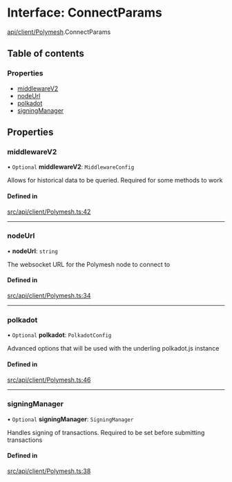 # Interface: ConnectParams

[api/client/Polymesh](../wiki/api.client.Polymesh).ConnectParams

## Table of contents

### Properties

- [middlewareV2](../wiki/api.client.Polymesh.ConnectParams#middlewarev2)
- [nodeUrl](../wiki/api.client.Polymesh.ConnectParams#nodeurl)
- [polkadot](../wiki/api.client.Polymesh.ConnectParams#polkadot)
- [signingManager](../wiki/api.client.Polymesh.ConnectParams#signingmanager)

## Properties

### middlewareV2

• `Optional` **middlewareV2**: `MiddlewareConfig`

Allows for historical data to be queried. Required for some methods to work

#### Defined in

[src/api/client/Polymesh.ts:42](https://github.com/PolymeshAssociation/polymesh-private-sdk/blob/dd40dc5f/src/api/client/Polymesh.ts#L42)

___

### nodeUrl

• **nodeUrl**: `string`

The websocket URL for the Polymesh node to connect to

#### Defined in

[src/api/client/Polymesh.ts:34](https://github.com/PolymeshAssociation/polymesh-private-sdk/blob/dd40dc5f/src/api/client/Polymesh.ts#L34)

___

### polkadot

• `Optional` **polkadot**: `PolkadotConfig`

Advanced options that will be used with the underling polkadot.js instance

#### Defined in

[src/api/client/Polymesh.ts:46](https://github.com/PolymeshAssociation/polymesh-private-sdk/blob/dd40dc5f/src/api/client/Polymesh.ts#L46)

___

### signingManager

• `Optional` **signingManager**: `SigningManager`

Handles signing of transactions. Required to be set before submitting transactions

#### Defined in

[src/api/client/Polymesh.ts:38](https://github.com/PolymeshAssociation/polymesh-private-sdk/blob/dd40dc5f/src/api/client/Polymesh.ts#L38)
